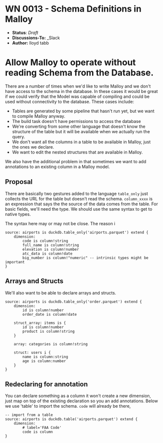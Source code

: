 # WN 0013 - Schema Definitions in Malloy

- **Status**: *Draft* 
- **Discussions-To:**  _Slack
- **Author:** lloyd tabb

# Allow Malloy to operate without reading Schema from the Database.
There are a number of times when we'd like to write Malloy and we don't have access to the schema in the database.  In these cases it would be great if we could verify that the Model was capable of compiling and could be used without connectivity to the database. These cases include:

* Tables are generated by some pipeline that hasn't run yet, but we want to compile Malloy anyway.
* The build task doesn't have permissions to access the database
* We're converting from some other language that doesn't know the structure of the table but it will be available when we actually run the query.
* We don't want all the columns in a table to be available in Malloy, just the ones we declare.
* We want to edit the nested structures that are available in Malloy.

We also have the additional problem in that sometimes we want to add annotations to an existing column in a Malloy model.

## Proposal

There are basically two gestures added to the language `table_only` just collects the URL for the table but doesn't read the schema.  `column_xxxx` is an expression that says the the source of the data comes from the table.  For basic fields, we'll need the type. We should use the same syntax to get to native types.

The syntax here may or may not be close.  The reason i

```
source: airports is duckdb.table_only('airports.parquet') extend {
    dimension: 
        code is column!string
        full_name is column!string
        elevation is column!number
        atc_data is column!date
        big_number is column!"numeric" -- intrinsic types might be important
}
```

## Arrays and Structs
We'll also want to be able to declare arrays and structs.

```
source: airports is duckdb.table_only('order.parquet') extend {
    dimension: 
        id is column!number
        order_date is column!date

    struct_array: items is {
        id is column!number
        product is column!string
    }
    
    array: categories is column!string

    struct: users i {
        name is column:string
        age is column:number
    }
}
```

## Redeclaring for annotation
You can declare something as a column it won't create a new dimension, just map on top of the existing declaration so you an add annotations.  Below we use 'table' to import the schema.  `code` will already be there, 

```
-- import from a table
source: airports is duckdb.table('airports.parquet') extend {
    dimension: 
        # label='FAA Code'
        code is column
}
```
